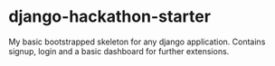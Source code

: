 # django-hackathon-starter
My basic bootstrapped skeleton for any django application. Contains signup, login and a basic dashboard for further extensions.
